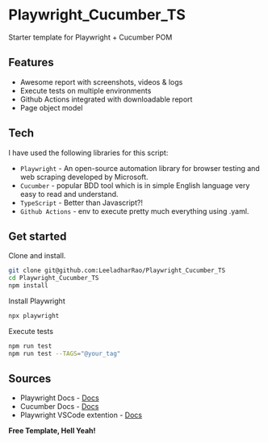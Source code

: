 # Playwright_Cucumber_TS

Starter template for Playwright + Cucumber POM


## Features

- Awesome report with screenshots, videos & logs
- Execute tests on multiple environments
- Github Actions integrated with downloadable report
- Page object model


## Tech

I have used the following libraries for this script:

- `Playwright` - An open-source automation library for browser testing and web scraping developed by Microsoft.
- `Cucumber` - popular BDD tool which is in simple English language very easy to read and understand.
- `TypeScript` - Better than Javascript?!
- `Github Actions` - env to execute pretty much everything using .yaml.


## Get started

Clone and install.

```sh
git clone git@github.com:LeeladharRao/Playwright_Cucumber_TS
cd Playwright_Cucumber_TS
npm install
```

Install Playwright

```sh
npx playwright
```

Execute tests

```sh
npm run test
npm run test --TAGS="@your_tag"
```

## Sources

- Playwright Docs - [Docs](https://playwright.dev/docs/intro)
- Cucumber Docs - [Docs](https://cucumber.io/docs/cucumber/)
- Playwright VSCode extention - [Docs](https://playwright.dev/docs/getting-started-vscode)


**Free Template, Hell Yeah!**
